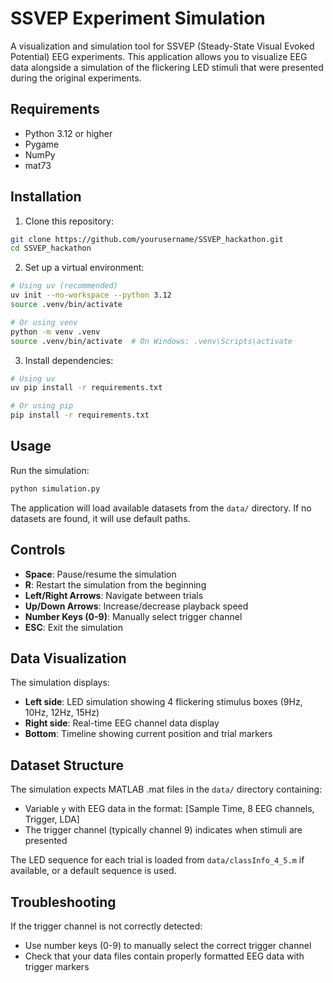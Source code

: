 # SSVEP Experiment Simulation

A visualization and simulation tool for SSVEP (Steady-State Visual Evoked Potential) EEG experiments. This application allows you to visualize EEG data alongside a simulation of the flickering LED stimuli that were presented during the original experiments.

## Requirements

- Python 3.12 or higher
- Pygame
- NumPy
- mat73

## Installation

1. Clone this repository:

```bash
git clone https://github.com/yourusername/SSVEP_hackathon.git
cd SSVEP_hackathon
```

2. Set up a virtual environment:

```bash
# Using uv (recommended)
uv init --no-workspace --python 3.12
source .venv/bin/activate

# Or using venv
python -m venv .venv
source .venv/bin/activate  # On Windows: .venv\Scripts\activate
```

3. Install dependencies:

```bash
# Using uv
uv pip install -r requirements.txt

# Or using pip
pip install -r requirements.txt
```

## Usage

Run the simulation:

```bash
python simulation.py
```

The application will load available datasets from the `data/` directory. If no datasets are found, it will use default paths.

## Controls

- **Space**: Pause/resume the simulation
- **R**: Restart the simulation from the beginning
- **Left/Right Arrows**: Navigate between trials
- **Up/Down Arrows**: Increase/decrease playback speed
- **Number Keys (0-9)**: Manually select trigger channel
- **ESC**: Exit the simulation

## Data Visualization

The simulation displays:

- **Left side**: LED simulation showing 4 flickering stimulus boxes (9Hz, 10Hz, 12Hz, 15Hz)
- **Right side**: Real-time EEG channel data display
- **Bottom**: Timeline showing current position and trial markers

## Dataset Structure

The simulation expects MATLAB .mat files in the `data/` directory containing:

- Variable `y` with EEG data in the format: [Sample Time, 8 EEG channels, Trigger, LDA]
- The trigger channel (typically channel 9) indicates when stimuli are presented

The LED sequence for each trial is loaded from `data/classInfo_4_5.m` if available, or a default sequence is used.

## Troubleshooting

If the trigger channel is not correctly detected:

- Use number keys (0-9) to manually select the correct trigger channel
- Check that your data files contain properly formatted EEG data with trigger markers
